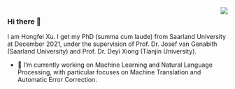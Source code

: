 <img align="right" src="https://github-readme-stats.vercel.app/api?username=hfxunlp&show_icons=true" />

### Hi there 👋

I am Hongfei Xu. I get my PhD (summa cum laude) from Saarland University at December 2021, under the supervision of Prof. Dr. Josef van Genabith (Saarland University) and Prof. Dr. Deyi Xiong (Tianjin University).



- 🔭 I’m currently working on Machine Learning and Natural Language Processing, with particular focuses on Machine Translation and Automatic Error Correction.

<!--
**hfxunlp/hfxunlp** is a ✨ _special_ ✨ repository because its `README.md` (this file) appears on your GitHub profile.

Here are some ideas to get you started:

- 🔭 I’m currently working on ...
- 🌱 I’m currently learning ...
- 👯 I’m looking to collaborate on ...
- 🤔 I’m looking for help with ...
- 💬 Ask me about ...
- 📫 How to reach me: ...
- 😄 Pronouns: ...
- ⚡ Fun fact: ...
-->
